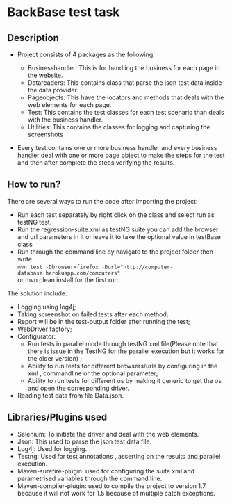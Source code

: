 # BackBase test task

**Description**
-----
 * Project consists of 4 packages as the following:
     * Businesshandler: This is for handling the business for each page in the website.
     * Datareaders: This contains class that parse the json test data inside the data provider.
     * Pageobjects: This have the locators and methods that deals with the web elements for each page.
     * Test: This contains the test classes for each test scenario than deals with the business handler.
     * Utilities: This contains the classes for logging and capturing the screenshots 
  
 * Every test contains one or more business handler and every business handler deal with one or more page object to make the steps for the test and then after complete the steps verifying the results.
 

**How to run?**
----
There are several ways to run the code after importing the project:
 * Run each test separately by right click on the class and select run as testNG test. 
 * Run the regression-suite.xml as testNG suite you can add the browser and url parameters in it or leave it to take the optional value in testBase class
 * Run through the command line by navigate to the project folder then write <br/>
 `mvn test -Dbrowser=firefox -Durl="http://computer-database.herokuapp.com/computers"` <br/>or mvn clean install for the first run.

The solution include:
* Logging using log4j;
* Taking screenshot on failed tests after each method;
* Report will be in the test-output folder after running the test;
* WebDriver factory;
* Configurator:
     * Run tests in parallel mode through testNG xml file(Please note that there is issue in the TestNG for the parallel execution but it works for the older version) ;
     * Ability to run tests for different browsers/urls by configuring in the xml , commandline or the optional parameter;
     * Ability to run tests for different os by making it generic to get the os and open the corresponding driver.
* Reading test data from file Data.json.

**Libraries/Plugins used**
-------------------
* Selenium: To initiate the driver and deal with the web elements.
* Json: This used to parse the json test data file.
* Log4j: Used for logging.
* Testng: Used for test annotations , asserting on the results and parallel execution. 
* Maven-surefire-plugin: used for configuring the suite xml and parametrised variables through the command line.
* Maven-compiler-plugin: used to compile the project to version 1.7 because it will not work for 1.5 because of multiple catch exceptions.


